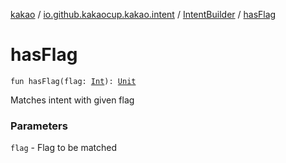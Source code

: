 [kakao](../../index.md) / [io.github.kakaocup.kakao.intent](../index.md) / [IntentBuilder](index.md) / [hasFlag](./has-flag.md)

# hasFlag

`fun hasFlag(flag: `[`Int`](https://kotlinlang.org/api/latest/jvm/stdlib/kotlin/-int/index.html)`): `[`Unit`](https://kotlinlang.org/api/latest/jvm/stdlib/kotlin/-unit/index.html)

Matches intent with given flag

### Parameters

`flag` - Flag to be matched